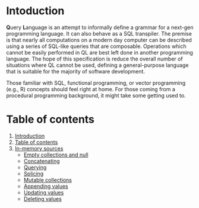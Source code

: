 # Intoduction
**Q**uery **L**anguage is an attempt to informally define a grammar for a next-gen programming language. It can also behave as a SQL transpiler. The premise is that nearly all computations on a modern day computer can be described using a series of SQL-like queries that are composable. Operations which cannot be easily performed in QL are best left done in another programming language. The hope of this specification is reduce the overall number of situations where QL cannot be used, defining a general-purpose language that is suitable for the majority of software development.

Those familiar with SQL, functional programming, or vector programming (e.g., R) concepts should feel right at home. For those coming from a procedural programming background, it might take some getting used to.

# Table of contents
1. [Introduction](#intoduction)
2. [Table of contents](#table-of-contents)
3. [In-memory sources](./in-memory-sources.md#in-memory-sources)
    * [Empty collections and null](./in-memory-sources.md#empty-collections-and-null)
    * [Concatenating](./in-memory-sources.md#concatenating)
    * [Querying](./in-memory-sources.md#querying)
    * [Splicing](./in-memory-sources.md#splicing) 
    * [Mutable collections](./in-memory-sources.md#mutable-collections)
    * [Appending values](./in-memory-sources.md#appending-values)
    * [Updating values](./in-memory-sources.md#updating-values)
    * [Deleting values](./in-memory-sources.md#deleting-values)